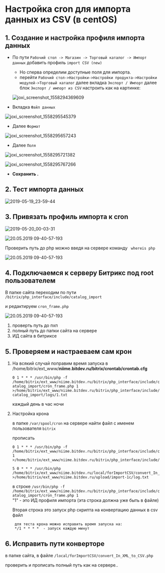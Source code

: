 Настройка cron для импорта данных из CSV (в centOS)
========================

## 1. Создание и настройка профиля импорта данных

* По пути `Рабочий стол -> Магазин -> Торговый каталог -> Импорт данных` добавить профиль `import CSV (new)` 
	* Но сперва определим доступные поля для импорта.
	* перейти `Рабочий стол->Настройки->Настройки продукта->Настройки модулей->Торговый каталог` далее вкладка `Экспорт / Импорт` далее блок `Экспорт / импорт из CSV` настроить как на картинке: 

	![joxi_screenshot_1558294369609](../media/29342.png)

* Вкладка `Файл данных` 

![joxi_screenshot_1558295545379](../media/2917.png)

* Далее 	`Формат` 

![joxi_screenshot_1558295657243](../media/2407.png)

* Далее `Поля`

![joxi_screenshot_1558295721382](../media/7646.png)

![joxi_screenshot_1558295767266](../media/28306.png)

* **Сохранить .**

## 2. Тест импорта данных 

![2019-05-19_23-59-44](../media/22530.png)

## 3. Привязать профиль импорта к cron 

![2019-05-20_00-03-31](../media/101.png)

![20.05.2019 09-40-57-193](../media/0001.png)

Проверить путь до php можно введя на сервере команду ` whereis php`

![20.05.2019 09-40-57-193](../media/0002.png)

## 4. Подключаемся к серверу Битрикс под root пользователем

В папке сайта переходим по пути `/bitrix/php_interface/include/catalog_import` 

и редактируем `cron_frame.php`

![20.05.2019 09-40-57-193](../media/0003.png)

1. проверть путь до пхп
2. полный путь до папки сайта на сервере
3. ИД сайта в битриксе

## 5. Проверяем и настраеваем сам крон

1. На всякий случай поправим время запуска в /home/bitrix/ext_www/**niime.bitdev.ru/bitrix/crontab/crontab.cfg**
   
   `0 1 * * * /usr/bin/php -f /home/bitrix/ext_www/niime.bitdev.ru/bitrix/php_interface/include/catalog_import/cron_frame.php 1 >/home/bitrix/ext_www/niime.bitdev.ru/bitrix/php_interface/include/catalog_import/logs/1.txt`

   каждый день в час ночи

2. Настройка крона

	в папке `/var/spool/cron`  на сервере найти файл с именем пользователя `bitrix`

	прописать 
	```
	0 1 * * * /usr/bin/php -f /home/bitrix/ext_www/niime.bitdev.ru/bitrix/php_interface/include/catalog_import/cron_frame.php 1 >/home/bitrix/ext_www/niime.bitdev.ru/bitrix/php_interface/include/catalog_import/logs/1.txt

	5 0 * * * /usr/bin/php /home/bitrix/ext_www/niime.bitdev.ru/local/forImportCSV/convert_In_XML_to_CSV.php >/home/bitrix/ext_www/niime.bitdev.ru/upload/import-1c/log.txt
	```
	в строке `/usr/bin/php -f /home/bitrix/ext_www/niime.bitdev.ru/bitrix/php_interface/include/catalog_import/cron_frame.php 1`  
	"1" - это ИД профиля импорта (эта строка должна уже быть в файле)
	
	Вторая строка это запуск php скрипта на конвертацию данных в csv файл

		для теста крона можно исправить время запуска на:
		*/1 * * * *  - запуск каждую минут

## 6. Исправить пути конверторе
в папке сайта, в файле `/local/forImportCSV/convert_In_XML_to_CSV.php`

проверить и прописать полный путь как на сервере.. 